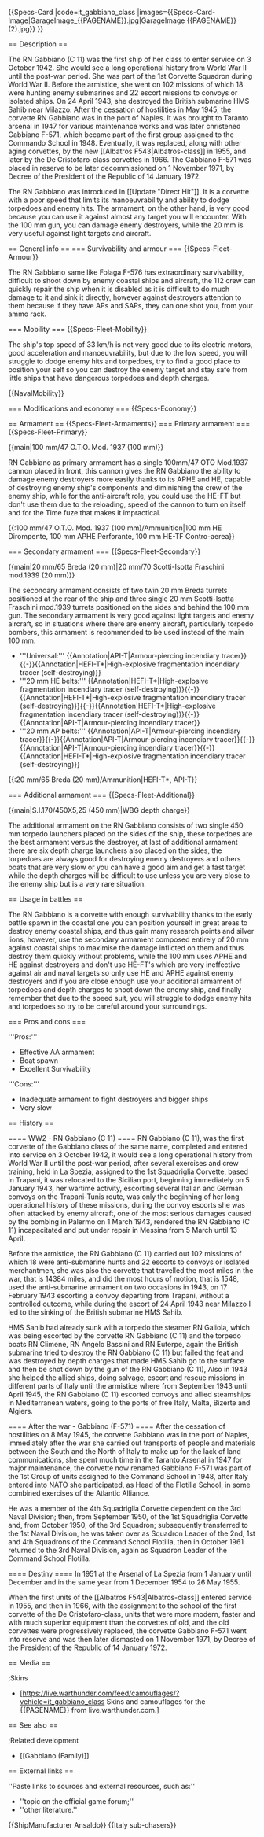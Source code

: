 {{Specs-Card
|code=it_gabbiano_class
|images={{Specs-Card-Image|GarageImage_{{PAGENAME}}.jpg|GarageImage {{PAGENAME}} (2).jpg}}
}}

== Description ==
<!-- ''In the first part of the description, cover the history of the ship's creation and military application. In the second part, tell the reader about using this ship in the game. Add a screenshot: if a beginner player has a hard time remembering vehicles by name, a picture will help them identify the ship in question.'' -->
The RN Gabbiano (C 11) was the first ship of her class to enter service on 3 October 1942. She would see a long operational history from World War II until the post-war period. She was part of the 1st Corvette Squadron during World War II. Before the armistice, she went on 102 missions of which 18 were hunting enemy submarines and 22 escort missions to convoys or isolated ships. On 24 April 1943, she destroyed the British submarine HMS Sahib near Milazzo. After the cessation of hostilities in May 1945, the corvette RN Gabbiano was in the port of Naples. It was brought to Taranto arsenal in 1947 for various maintenance works and was later christened Gabbiano F-571, which became part of the first group assigned to the Commando School in 1948. Eventually, it was replaced, along with other aging corvettes, by the new [[Albatros F543|Albatros-class]] in 1955, and later by the De Cristofaro-class corvettes in 1966. The Gabbiano F-571 was placed in reserve to be later decommissioned on 1 November 1971, by Decree of the President of the Republic of 14 January 1972.

The RN Gabbiano was introduced in [[Update "Direct Hit"]]. It is a corvette with a poor speed that limits its manoeuvrability and ability to dodge torpedoes and enemy hits. The armament, on the other hand, is very good because you can use it against almost any target you will encounter. With the 100 mm gun, you can damage enemy destroyers, while the 20 mm is very useful against light targets and aircraft.

== General info ==
=== Survivability and armour ===
{{Specs-Fleet-Armour}}
<!-- ''Talk about the vehicle's armour. Note the most well-defended and most vulnerable zones, e.g. the ammo magazine. Evaluate the composition of components and assemblies responsible for movement and manoeuvrability. Evaluate the survivability of the primary and secondary armaments separately. Don't forget to mention the size of the crew, which plays an important role in fleet mechanics. Save tips on preserving survivability for the "Usage in battles" section. If necessary, use a graphical template to show the most well-protected or most vulnerable points in the armour.'' -->
The RN Gabbiano same like Folaga F-576 has extraordinary survivability, difficult to shoot down by enemy coastal ships and aircraft, the 112 crew can quickly repair the ship when it is disabled as it is difficult to do much damage to it and sink it directly, however against destroyers attention to them because if they have APs and SAPs, they can one shot you, from your ammo rack.

=== Mobility ===
{{Specs-Fleet-Mobility}}
<!-- ''Write about the ship's mobility. Evaluate its power and manoeuvrability, rudder rerouting speed, stopping speed at full tilt, with its maximum forward and reverse speed.'' -->
The ship's top speed of 33 km/h is not very good due to its electric motors, good acceleration and manoeuvrability, but due to the low speed, you will struggle to dodge enemy hits and torpedoes, try to find a good place to position your self so you can destroy the enemy target and stay safe from little ships that have dangerous torpedoes and depth charges.

{{NavalMobility}}

=== Modifications and economy ===
{{Specs-Economy}}

== Armament ==
{{Specs-Fleet-Armaments}}
=== Primary armament ===
{{Specs-Fleet-Primary}}
<!-- ''Provide information about the characteristics of the primary armament. Evaluate their efficacy in battle based on their reload speed, ballistics and the capacity of their shells. Add a link to the main article about the weapon: <code><nowiki>{{main|Weapon name (calibre)}}</nowiki></code>. Broadly describe the ammunition available for the primary armament, and provide recommendations on how to use it and which ammunition to choose.'' -->
{{main|100 mm/47 O.T.O. Mod. 1937 (100 mm)}}

RN Gabbiano as primary armament has a single 100mm/47 OTO Mod.1937 cannon placed in front, this cannon gives the RN Gabbiano the ability to damage enemy destroyers more easily thanks to its APHE and HE, capable of destroying enemy ship's components and diminishing the crew of the enemy ship, while for the anti-aircraft role, you could use the HE-FT but don't use them due to the reloading, speed of the cannon to turn on itself and for the Time fuze that makes it impractical.

{{:100 mm/47 O.T.O. Mod. 1937 (100 mm)/Ammunition|100 mm HE Dirompente, 100 mm APHE Perforante, 100 mm HE-TF Contro-aerea}}

=== Secondary armament ===
{{Specs-Fleet-Secondary}}
<!-- ''Some ships are fitted with weapons of various calibres. Secondary armaments are defined as weapons chosen with the control <code>Select secondary weapon</code>. Evaluate the secondary armaments and give advice on how to use them. Describe the ammunition available for the secondary armament. Provide recommendations on how to use them and which ammunition to choose. Remember that any anti-air armament, even heavy calibre weapons, belong in the next section. If there is no secondary armament, remove this section.'' -->
{{main|20 mm/65 Breda (20 mm)|20 mm/70 Scotti-Isotta Fraschini mod.1939 (20 mm)}}

The secondary armament consists of two twin 20 mm Breda turrets positioned at the rear of the ship and three single 20 mm Scotti-Isotta Fraschini mod.1939 turrets positioned on the sides and behind the 100 mm gun. The secondary armament is very good against light targets and enemy aircraft, so in situations where there are enemy aircraft, particularly torpedo bombers, this armament is recommended to be used instead of the main 100 mm.

* '''Universal:''' {{Annotation|API-T|Armour-piercing incendiary tracer}}{{-}}{{Annotation|HEFI-T*|High-explosive fragmentation incendiary tracer (self-destroying)}}
* '''20 mm HE belts:''' {{Annotation|HEFI-T*|High-explosive fragmentation incendiary tracer (self-destroying)}}{{-}}{{Annotation|HEFI-T*|High-explosive fragmentation incendiary tracer (self-destroying)}}{{-}}{{Annotation|HEFI-T*|High-explosive fragmentation incendiary tracer (self-destroying)}}{{-}}{{Annotation|API-T|Armour-piercing incendiary tracer}}
* '''20 mm AP belts:''' {{Annotation|API-T|Armour-piercing incendiary tracer}}{{-}}{{Annotation|API-T|Armour-piercing incendiary tracer}}{{-}}{{Annotation|API-T|Armour-piercing incendiary tracer}}{{-}}{{Annotation|HEFI-T*|High-explosive fragmentation incendiary tracer (self-destroying)}}

{{:20 mm/65 Breda (20 mm)/Ammunition|HEFI-T*, API-T}}

=== Additional armament ===
{{Specs-Fleet-Additional}}
<!-- ''Describe the available additional armaments of the ship: depth charges, mines, torpedoes. Talk about their positions, available ammunition and launch features such as dead zones of torpedoes. If there is no additional armament, remove this section.'' -->
{{main|S.I.170/450X5,25 (450 mm)|WBG depth charge}}

The additional armament on the RN Gabbiano consists of two single 450 mm torpedo launchers placed on the sides of the ship, these torpedoes are the best armament versus the destroyer, at last of additional armament there are six depth charge launchers also placed on the sides, the torpedoes are always good for destroying enemy destroyers and others boats that are very slow or you can have a good aim and get a fast target while the depth charges will be difficult to use unless you are very close to the enemy ship but is a very rare situation.

== Usage in battles ==
<!-- ''Describe the technique of using this ship, the characteristics of her use in a team and tips on strategy. Abstain from writing an entire guide – don't try to provide a single point of view, but give the reader food for thought. Talk about the most dangerous opponents for this vehicle and provide recommendations on fighting them. If necessary, note the specifics of playing with this vehicle in various modes (AB, RB, SB).'' -->
The RN Gabbiano is a corvette with enough survivability thanks to the early battle spawn in the coastal one you can position yourself in great areas to destroy enemy coastal ships, and thus gain many research points and silver lions, however, use the secondary armament composed entirely of 20 mm against coastal ships to maximise the damage inflicted on them and thus destroy them quickly without problems, while the 100 mm uses APHE and HE against destroyers and don't use HE-FT's which are very ineffective against air and naval targets so only use HE and APHE against enemy destroyers and if you are close enough use your additional armament of torpedoes and depth charges to shoot down the enemy ship, and finally remember that due to the speed suit, you will struggle to dodge enemy hits and torpedoes so try to be careful around your surroundings.

=== Pros and cons ===
<!-- ''Summarise and briefly evaluate the vehicle in terms of its characteristics and combat effectiveness. Mark its pros and cons in the bulleted list. Try not to use more than 6 points for each of the characteristics. Avoid using categorical definitions such as "bad", "good" and the like - use substitutions with softer forms such as "inadequate" and "effective".'' -->

'''Pros:'''

* Effective AA armament
* Boat spawn
* Excellent Survivability

'''Cons:'''

* Inadequate armament to fight destroyers and bigger ships
* Very slow

== History ==
<!-- ''Describe the history of the creation and combat usage of the ship in more detail than in the introduction. If the historical reference turns out to be too long, take it to a separate article, taking a link to the article about the ship and adding a block "/History" (example: <nowiki>https://wiki.warthunder.com/(Ship-name)/History</nowiki>) and add a link to it here using the <code>main</code> template. Be sure to reference text and sources by using <code><nowiki><ref></ref></nowiki></code>, as well as adding them at the end of the article with <code><nowiki><references /></nowiki></code>. This section may also include the ship's dev blog entry (if applicable) and the in-game encyclopedia description (under <code><nowiki>=== In-game description ===</nowiki></code>, also if applicable).'' -->
==== WW2 - RN Gabbiano (C 11) ====
RN Gabbiano (C 11), was the first corvette of the Gabbiano class of the same name, completed and entered into service on 3 October 1942, it would see a long operational history from World War II until the post-war period, after several exercises and crew training, held in La Spezia, assigned to the 1st Squadriglia Corvette, based in Trapani, it was relocated to the Sicilian port, beginning immediately on 5 January 1943, her wartime activity, escorting several Italian and German convoys on the Trapani-Tunis route, was only the beginning of her long operational history of these missions, during the convoy escorts she was often attacked by enemy aircraft, one of the most serious damages caused by the bombing in Palermo on 1 March 1943, rendered the RN Gabbiano (C 11) incapacitated and put under repair in Messina from 5 March until 13 April.

Before the armistice, the RN Gabbiano (C 11) carried out 102 missions of which 18 were anti-submarine hunts and 22 escorts to convoys or isolated merchantmen, she was also the corvette that travelled the most miles in the war, that is 14384 miles, and did the most hours of motion, that is 1548, used the anti-submarine armament on two occasions in 1943, on 17 February 1943 escorting a convoy departing from Trapani, without a controlled outcome, while during the escort of 24 April 1943 near Milazzo I led to the sinking of the British submarine HMS Sahib.

HMS Sahib had already sunk with a torpedo the steamer RN Galiola, which was being escorted by the corvette RN Gabbiano (C 11) and the torpedo boats RN Climene, RN Angelo Bassini and RN Euterpe, again the British submarine tried to destroy the RN Gabbiano (C 11) but failed the feat and was destroyed by depth charges that made HMS Sahib go to the surface and then be shot down by the gun of the RN Gabbiano (C 11), Also in 1943 she helped the allied ships, doing salvage, escort and rescue missions in different parts of Italy until the armistice where from September 1943 until April 1945, the RN Gabbiano (C 11) escorted convoys and allied steamships in Mediterranean waters, going to the ports of free Italy, Malta, Bizerte and Algiers.

==== After the war - Gabbiano (F-571) ====
After the cessation of hostilities on 8 May 1945, the corvette Gabbiano was in the port of Naples, immediately after the war she carried out transports of people and materials between the South and the North of Italy to make up for the lack of land communications, she spent much time in the Taranto Arsenal in 1947 for major maintenance, the corvette now renamed Gabbiano F-571 was part of the 1st Group of units assigned to the Command School in 1948, after Italy entered into NATO she participated, as Head of the Flotilla School, in some combined exercises of the Atlantic Alliance.

He was a member of the 4th Squadriglia Corvette dependent on the 3rd Naval Division; then, from September 1950, of the 1st Squadriglia Corvette and, from October 1950, of the 3rd Squadron; subsequently transferred to the 1st Naval Division, he was taken over as Squadron Leader of the 2nd, 1st and 4th Squadrons of the Command School Flotilla, then in October 1961 returned to the 3rd Naval Division, again as Squadron Leader of the Command School Flotilla.

==== Destiny ====
In 1951 at the Arsenal of La Spezia from 1 January until December and in the same year from 1 December 1954 to 26 May 1955.

When the first units of the [[Albatros F543|Albatros-class]] entered service in 1955, and then in 1966, with the assignment to the school of the first corvette of the De Cristofaro-class, units that were more modern, faster and with much superior equipment than the corvettes of old, and the old corvettes were progressively replaced, the corvette Gabbiano F-571 went into reserve and was then later dismasted on 1 November 1971, by Decree of the President of the Republic of 14 January 1972.

== Media ==
<!-- ''Excellent additions to the article would be video guides, screenshots from the game, and photos.'' -->

;Skins

* [https://live.warthunder.com/feed/camouflages/?vehicle=it_gabbiano_class Skins and camouflages for the {{PAGENAME}} from live.warthunder.com.]

== See also ==
<!-- ''Links to articles on the War Thunder Wiki that you think will be useful for the reader, for example:''
* ''reference to the series of the ship;''
* ''links to approximate analogues of other nations and research trees.'' -->

;Related development

* [[Gabbiano (Family)]]

== External links ==
<!-- ''Paste links to sources and external resources, such as:''
* ''topic on the official game forum;''
* ''other literature.'' -->
''Paste links to sources and external resources, such as:''

* ''topic on the official game forum;''
* ''other literature.''

{{ShipManufacturer Ansaldo}}
{{Italy sub-chasers}}